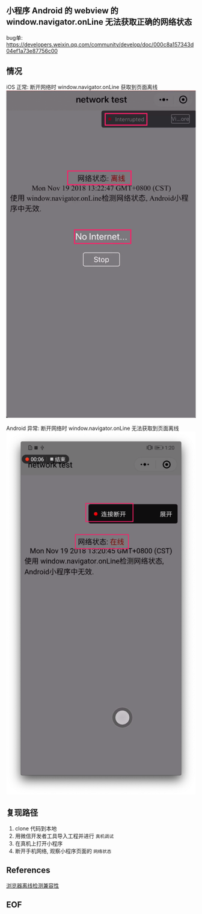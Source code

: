 ## 小程序 Android 的 webview 的 window.navigator.onLine 无法获取正确的网络状态

bug单: https://developers.weixin.qq.com/community/develop/doc/000c8a157343d04ef1a73e87756c00

## 情况

iOS 正常: 断开网络时 window.navigator.onLine 获取到页面离线
![](./ios离线状态.png)

Android 异常: 断开网络时 window.navigator.onLine 无法获取到页面离线
![](./android离线状态.png)

## 复现路径

1. clone 代码到本地
2. 用微信开发者工具导入工程并进行 `真机调试`
3. 在真机上打开小程序
4. 断开手机网络, 观察小程序页面的 `网络状态`

## References

[浏览器离线检测兼容性](https://caniuse.com/#feat=online-status)

## EOF
